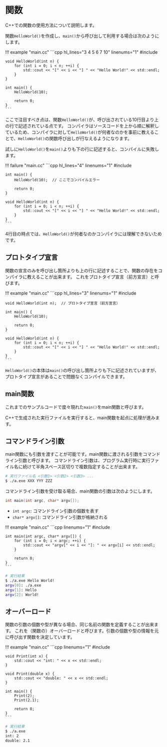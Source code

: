 # 関数

C++での関数の使用方法について説明します。

関数`HelloWorld()`を作成し、`main()`から呼び出して利用する場合は次のようにします。

!!! example "main.cc"
    ```cpp hl_lines="3 4 5 6 7 10" linenums="1"
    #include <iostream>

    void HelloWorld(int n) {
        for (int i = 0; i < n; ++i) {
            std::cout << "[" << i << "] " << "Hello World!" << std::endl;
        }
    }

    int main() {
        HelloWorld(10);

        return 0;
    }
    ```

ここで注目すべき点は、関数`HelloWorld()`が、呼び出されている10行目より上の行で記述されている点です。
コンパイラはソースコードを上から順に解釈しているため、コンパイラに対して`HelloWorld()`が何者なのかを事前に教えることで、`HelloWorld()`の関数呼び出しが行なえるようになります。

試しに`HelloWorld()`を`main()`よりも下の行に記述すると、コンパイルに失敗します。

!!! failure "main.cc"
    ```cpp hl_lines="4" linenums="1"
    #include <iostream>

    int main() {
        HelloWorld(10);  // ここでコンパイルエラー

        return 0;
    }

    void HelloWorld(int n) {
        for (int i = 0; i < n; ++i) {
            std::cout << "[" << i << "] " << "Hello World!" << std::endl;
        }
    }
    ```

4行目の時点では、`HelloWorld()`が何者なのかコンパイラには理解できないためです。

## プロトタイプ宣言

関数の宣言のみを呼び出し箇所よりも上の行に記述することで、関数の存在をコンパイラに教えることが出来ます。
これをプロトタイプ宣言（前方宣言）と呼びます。

!!! example "main.cc"
    ```cpp hl_lines="3" linenums="1"
    #include <iostream>

    void HelloWorld(int n);  // プロトタイプ宣言（前方宣言）

    int main() {
        HelloWorld(10);

        return 0;
    }

    void HelloWorld(int n) {
        for (int i = 0; i < n; ++i) {
            std::cout << "[" << i << "] " << "Hello World!" << std::endl;
        }
    }
    ```

`HelloWorld()`の本体は`main()`の呼び出し箇所よりも下に記述されていますが、プロトタイプ宣言があることで問題なくコンパイルできます。

## main関数
これまでのサンプルコードで度々現れた`main()`をmain関数と呼びます。

C++で生成された実行ファイルを実行すると、main関数を起点に処理が進みます。

## コマンドライン引数

main関数にも引数を渡すことが可能です。main関数に渡される引数をコマンドライン引数と呼びます。
コマンドライン引数は、プログラム実行時に実行ファイル名に続けて半角スペース区切りで複数指定することが出来ます。

```bash
# 実行ファイル名 <引数1> <引数2> <引数3> ...
$ ./a.exe XXX YYY ZZZ
```

コマンドライン引数を受け取る場合、main関数の引数は次のようにします。

```cpp
int main(int argc, char* argv[]);
```

- `int argc`: コマンドライン引数の個数を表す
- `char* argv[]`: コマンドライン引数が格納される

!!! example "main.cc"
    ```cpp linenums="1"
    #include <iostream>

    int main(int argc, char* argv[]) {
        for (int i = 0; i < argc; ++i) {
            std::cout << "argv[" << i << "]: " << argv[i] << std::endl;
        }

        return 0;
    }
    ```

```bash
# 実行結果
$ ./a.exe Hello World!
argv[0]: ./a.exe
argv[1]: Hello
argv[2]: World!
```

## オーバーロード
関数の引数の個数や型が異なる場合、同じ名前の関数を定義することが出来ます。
これを（関数の）オーバーロードと呼びます。引数の個数や型の情報を元に呼び出す関数を決定しています。

!!! example "main.cc"
    ```cpp linenums="1"
    #include <iostream>

    void Print(int x) {
        std::cout << "int: " << x << std::endl;
    }

    void Print(double x) {
        std::cout << "double: " << x << std::endl;
    }

    int main() {
        Print(2);
        Print(2.1);

        return 0;
    }
    ```

```bash
# 実行結果
$ ./a.exe
int: 2
double: 2.1
```